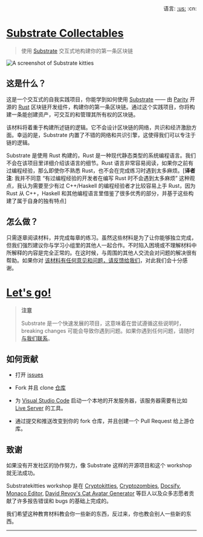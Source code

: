 <div align="right">
    语言: <a title="英语" href="../README.md">:us:</a> :cn:
</div>

# [Substrate Collectables][main link]

> 使用 [Substrate][] 交互式地构建你的第一条区块链

![A screenshot of Substrate kitties](../media/substrate-collectables.png)

## 这是什么？

这是一个交互式的自我实践项目，你能学到如何使用 [Substrate][] —— 由 [Parity][] 开源的 [Rust][] 区块链开发组件，构建你的第一条区块链。通过这个实践项目，你将构建一条能创建资产，可交互的和管理其所有权的区块链。

该材料将着重于构建所述链的逻辑。它不会设计区块链的网络，共识和经济激励方面。幸运的是，Substrate 内置了不错的网络和共识引擎，这使得我们可以专注于链的逻辑。

Substrate 是使用 Rust 构建的，Rust 是一种现代静态类型的系统编程语言。我们不会在该项目里详细介绍该语言的细节。Rust 语言非常容易阅读，如果你之前有过编程经验，那么即使你不熟悉 Rust，也不会在完成练习时遇到太多麻烦。[**译者注**: 我并不同意 “有过编程经验的开发者在编写 Rust 时不会遇到太多麻烦” 这种观点，我认为需要至少有过 C++/Haskell 的编程经验者才比较容易上手 Rust，因为 Rust 从 C++，Haskell 和其他编程语言里借鉴了很多优秀的部分，并基于这些构建了属于自身的独有特点]

## 怎么做？

只需逐章阅读材料，并完成每章的练习。虽然这些材料是为了让你能够独立完成，但我们强烈建议你与学习小组里的其他人一起合作。不时陷入困境或不理解材料中所解释的内容是完全正常的。在这时候，与周围的其他人交流会对问题的解决很有帮助。如果你对 [该材料有任何意见和问题，请反馈给我们][feedback]，对此我们会十分感谢。

# [Let's go!](/0/introduction.md)

> **注意**
>
> Substrate 是一个快速发展的项目，这意味着在尝试遵循这些说明时，breaking changes 可能会导致你遇到问题。如果你遇到任何问题，请随时[与我们联系](https://substrate.readme.io/v1.0.0/docs/feedback)。

## 如何贡献

* 打开 [issues](https://github.com/shawntabrizi/substrate-collectables-workshop/issues)

* Fork 并且 clone [仓库](https://github.com/shawntabrizi/substrate-collectables-workshop)

* 为 [Visual Studio Code](https://code.visualstudio.com/) 启动一个本地的开发服务器，该服务器需要有比如  [Live Server](https://marketplace.visualstudio.com/items?itemName=ritwickdey.LiveServer) 的工具。

* 通过提交和推送改变到你的 fork 仓库，并且创建一个 Pull Request 给上游仓库。

## 致谢

如果没有开发社区的协作努力，像 Substrate 这样的开源项目和这个 workshop 就无法成功。

Substratekitties workshop 是在 [Cryptokitties](https://www.cryptokitties.co/), [Cryptozombies](https://cryptozombies.io/), [Docsify](https://docsify.js.org/), [Monaco Editor](https://microsoft.github.io/monaco-editor/), [David Revoy's Cat Avatar Generator](https://framagit.org/Deevad/cat-avatar-generator) 等巨人以及众多志愿者贡献了许多报告错误和 bugs 的基础上完成的。

我们希望这种教育材料教会你一些新的东西，反过来，你也教会别人一些新的东西。

---

[main link]: https://shawntabrizi.github.io/substrate-collectables-workshop/
[feedback]: https://substrate.readme.io/v1.0.0/docs/feedback
[Substrate]: https://www.parity.io/substrate/
[Substrate docs]: https://substrate.readme.io/
[Parity]: https://www.parity.io/
[Rust]: https://www.rust-lang.org/
